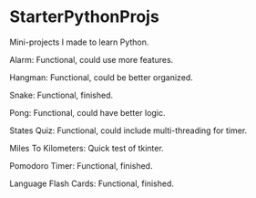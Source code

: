 # StarterPythonProjs
Mini-projects I made to learn Python.

Alarm: Functional, could use more features.

Hangman: Functional, could be better organized.

Snake: Functional, finished.

Pong: Functional, could have better logic.

States Quiz: Functional, could include multi-threading for timer.

Miles To Kilometers: Quick test of tkinter.

Pomodoro Timer: Functional, finished.

Language Flash Cards: Functional, finished.
